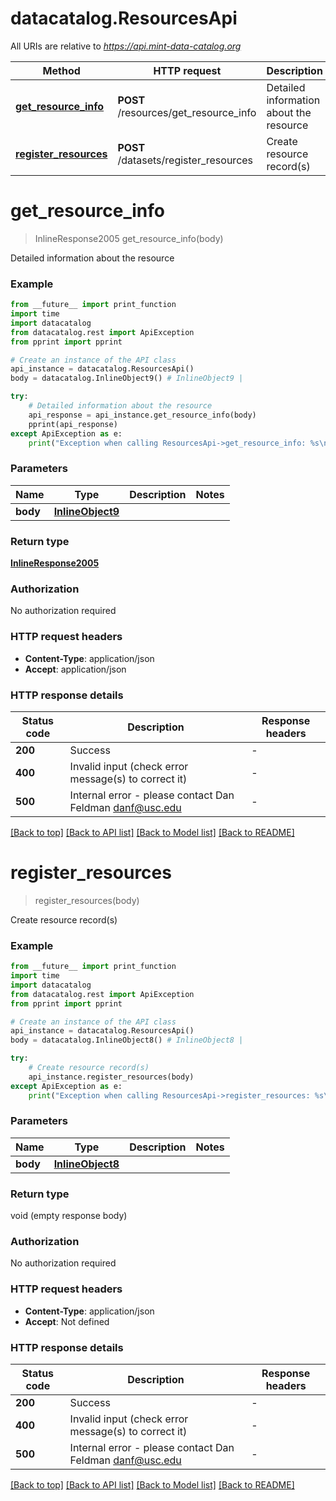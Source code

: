 # datacatalog.ResourcesApi

All URIs are relative to *https://api.mint-data-catalog.org*

Method | HTTP request | Description
------------- | ------------- | -------------
[**get_resource_info**](ResourcesApi.md#get_resource_info) | **POST** /resources/get_resource_info | Detailed information about the resource
[**register_resources**](ResourcesApi.md#register_resources) | **POST** /datasets/register_resources | Create resource record(s)


# **get_resource_info**
> InlineResponse2005 get_resource_info(body)

Detailed information about the resource

### Example

```python
from __future__ import print_function
import time
import datacatalog
from datacatalog.rest import ApiException
from pprint import pprint

# Create an instance of the API class
api_instance = datacatalog.ResourcesApi()
body = datacatalog.InlineObject9() # InlineObject9 | 

try:
    # Detailed information about the resource
    api_response = api_instance.get_resource_info(body)
    pprint(api_response)
except ApiException as e:
    print("Exception when calling ResourcesApi->get_resource_info: %s\n" % e)
```

### Parameters

Name | Type | Description  | Notes
------------- | ------------- | ------------- | -------------
 **body** | [**InlineObject9**](InlineObject9.md)|  | 

### Return type

[**InlineResponse2005**](InlineResponse2005.md)

### Authorization

No authorization required

### HTTP request headers

 - **Content-Type**: application/json
 - **Accept**: application/json

### HTTP response details
| Status code | Description | Response headers |
|-------------|-------------|------------------|
**200** | Success |  -  |
**400** | Invalid input (check error message(s) to correct it) |  -  |
**500** | Internal error - please contact Dan Feldman danf@usc.edu |  -  |

[[Back to top]](#) [[Back to API list]](../README.md#documentation-for-api-endpoints) [[Back to Model list]](../README.md#documentation-for-models) [[Back to README]](../README.md)

# **register_resources**
> register_resources(body)

Create resource record(s)

### Example

```python
from __future__ import print_function
import time
import datacatalog
from datacatalog.rest import ApiException
from pprint import pprint

# Create an instance of the API class
api_instance = datacatalog.ResourcesApi()
body = datacatalog.InlineObject8() # InlineObject8 | 

try:
    # Create resource record(s)
    api_instance.register_resources(body)
except ApiException as e:
    print("Exception when calling ResourcesApi->register_resources: %s\n" % e)
```

### Parameters

Name | Type | Description  | Notes
------------- | ------------- | ------------- | -------------
 **body** | [**InlineObject8**](InlineObject8.md)|  | 

### Return type

void (empty response body)

### Authorization

No authorization required

### HTTP request headers

 - **Content-Type**: application/json
 - **Accept**: Not defined

### HTTP response details
| Status code | Description | Response headers |
|-------------|-------------|------------------|
**200** | Success |  -  |
**400** | Invalid input (check error message(s) to correct it) |  -  |
**500** | Internal error - please contact Dan Feldman danf@usc.edu |  -  |

[[Back to top]](#) [[Back to API list]](../README.md#documentation-for-api-endpoints) [[Back to Model list]](../README.md#documentation-for-models) [[Back to README]](../README.md)


